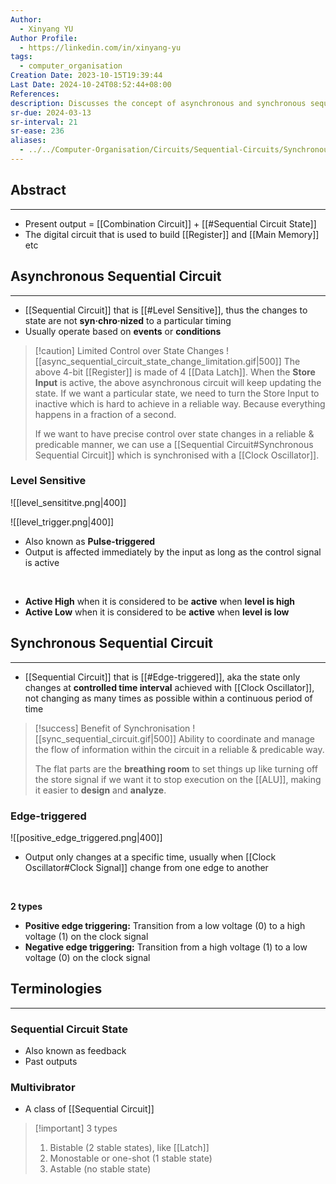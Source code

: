 ```yaml
---
Author:
  - Xinyang YU
Author Profile:
  - https://linkedin.com/in/xinyang-yu
tags:
  - computer_organisation
Creation Date: 2023-10-15T19:39:44
Last Date: 2024-10-24T08:52:44+08:00
References: 
description: Discusses the concept of asynchronous and synchronous sequential circuits, touching on level-sensitive and edge-triggered circuits, latches and flip-flops, Emphasising the benefits of synchronization in the design and analysis of circuits.
sr-due: 2024-03-13
sr-interval: 21
sr-ease: 236
aliases:
  - ../../Computer-Organisation/Circuits/Sequential-Circuits/Synchronous-Sequential-Circuit
---
```

## Abstract
---
- Present output = [[Combination Circuit]] + [[#Sequential Circuit State]]
- The digital circuit that is used to build [[Register]] and [[Main Memory]] etc

## Asynchronous Sequential Circuit
---
- [[Sequential Circuit]] that is [[#Level Sensitive]], thus the changes to state are not **syn·chro·nized** to a particular timing
- Usually operate based on **events** or **conditions**

>[!caution] Limited Control over State Changes
> ![[async_sequential_circuit_state_change_limitation.gif|500]]
> The above 4-bit [[Register]] is made of 4 [[Data Latch]]. When the **Store Input** is active, the above asynchronous circuit will keep updating the state. If we want a particular state, we need to turn the Store Input to inactive which is hard to achieve in a reliable way. Because everything happens in a fraction of a second.
> 
> If we want to have precise control over state changes in a reliable & predicable manner, we can use a [[Sequential Circuit#Synchronous Sequential Circuit]] which is synchronised with a [[Clock Oscillator]].

### Level Sensitive

![[level_sensititve.png|400]]

![[level_trigger.png|400]]


- Also known as **Pulse-triggered**
- Output is affected immediately by the input as long as the control signal is active
</br>

- **Active High** when it is considered to be **active** when **level is high**
- **Active Low** when it is considered to be **active** when **level is low**



## Synchronous Sequential Circuit
---
- [[Sequential Circuit]] that is [[#Edge-triggered]], aka the state only changes at **controlled time interval** achieved with [[Clock Oscillator]], not changing as many times as possible within a continuous period of time

>[!success] Benefit of Synchronisation
>![[sync_sequential_circuit.gif|500]]
> Ability to coordinate and manage the flow of information within the circuit in a reliable & predicable way. 
> 
> The flat parts are the **breathing room** to set things up like turning off the store signal if we want it to stop execution on the [[ALU]], making it easier to **design** and **analyze**.
### Edge-triggered

![[positive_edge_triggered.png|400]]

- Output only changes at a specific time, usually when [[Clock Oscillator#Clock Signal]] change from one edge to another
</br>

**2 types**
- **Positive edge triggering:** Transition from a low voltage (0) to a high voltage (1) on the clock signal
- **Negative edge triggering:** Transition from a high voltage (1) to a low voltage (0) on the clock signal



## Terminologies
---
### Sequential Circuit State
- Also known as feedback
- Past outputs


### Multivibrator
- A class of [[Sequential Circuit]]

>[!important] 3 types
> 1. Bistable (2 stable states), like [[Latch]]
> 2. Monostable or one-shot (1 stable state)
> 3. Astable (no stable state)




